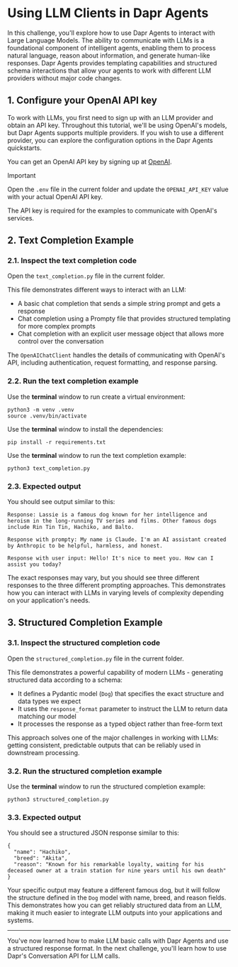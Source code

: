 # Using LLM Clients in Dapr Agents

In this challenge, you'll explore how to use Dapr Agents to interact with Large Language Models. The ability to communicate with LLMs is a foundational component of intelligent agents, enabling them to process natural language, reason about information, and generate human-like responses. Dapr Agents provides templating capabilities and structured schema interactions that allow your agents to work with different LLM providers without major code changes.

## 1. Configure your OpenAI API key

To work with LLMs, you first need to sign up with an LLM provider and obtain an API key. Throughout this tutorial, we'll be using OpenAI's models, but Dapr Agents supports multiple providers. If you wish to use a different provider, you can explore the configuration options in the Dapr Agents quickstarts.

You can get an OpenAI API key by signing up at [OpenAI](https://platform.openai.com/signup).

> [!IMPORTANT]
> Open the `.env` file in the current folder and update the `OPENAI_API_KEY` value with your actual OpenAI API key.

The API key is required for the examples to communicate with OpenAI's services.

## 2. Text Completion Example

### 2.1. Inspect the text completion code

Open the `text_completion.py` file in the current folder.

This file demonstrates different ways to interact with an LLM:

- A basic chat completion that sends a simple string prompt and gets a response
- Chat completion using a Prompty file that provides structured templating for more complex prompts
- Chat completion with an explicit user message object that allows more control over the conversation

The `OpenAIChatClient` handles the details of communicating with OpenAI's API, including authentication, request formatting, and response parsing.

### 2.2. Run the text completion example

Use the **terminal** window to run create a virtual environment:

```bash,run
python3 -m venv .venv
source .venv/bin/activate
```

Use the **terminal** window to install the dependencies:

```bash,run
pip install -r requirements.txt
```

Use the **terminal** window to run the text completion example:

```bash,run
python3 text_completion.py
```

### 2.3. Expected output

You should see output similar to this:

```text,nocopy
Response: Lassie is a famous dog known for her intelligence and heroism in the long-running TV series and films. Other famous dogs include Rin Tin Tin, Hachiko, and Balto.

Response with prompty: My name is Claude. I'm an AI assistant created by Anthropic to be helpful, harmless, and honest.

Response with user input: Hello! It's nice to meet you. How can I assist you today?
```

The exact responses may vary, but you should see three different responses to the three different prompting approaches. This demonstrates how you can interact with LLMs in varying levels of complexity depending on your application's needs.

## 3. Structured Completion Example

### 3.1. Inspect the structured completion code

Open the `structured_completion.py` file in the current folder.

This file demonstrates a powerful capability of modern LLMs - generating structured data according to a schema:

- It defines a Pydantic model (`Dog`) that specifies the exact structure and data types we expect
- It uses the `response_format` parameter to instruct the LLM to return data matching our model
- It processes the response as a typed object rather than free-form text

This approach solves one of the major challenges in working with LLMs: getting consistent, predictable outputs that can be reliably used in downstream processing.

### 3.2. Run the structured completion example

Use the **terminal** window to run the structured completion example:

```bash,run
python3 structured_completion.py
```

### 3.3. Expected output

You should see a structured JSON response similar to this:

```json,nocopy
{
  "name": "Hachiko",
  "breed": "Akita",
  "reason": "Known for his remarkable loyalty, waiting for his deceased owner at a train station for nine years until his own death"
}
```

Your specific output may feature a different famous dog, but it will follow the structure defined in the `Dog` model with name, breed, and reason fields. This demonstrates how you can get reliably structured data from an LLM, making it much easier to integrate LLM outputs into your applications and systems.

---

You've now learned how to make LLM basic calls with Dapr Agents and use a structured response format. In the next challenge, you'll learn how to use Dapr's Conversation API for LLM calls.
